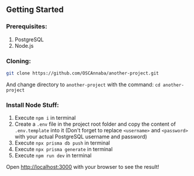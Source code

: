 ## Getting Started

### Prerequisites:

1. PostgreSQL
2. Node.js

### Cloning:

```bash
git clone https://github.com/OSCAnnaba/another-project.git
```

And change directory to `another-project` with the command: `cd another-project`

### Install Node Stuff:

1. Execute `npm i` in terminal
2. Create a `.env` file in the project root folder and copy the content of `.env.template` into it (Don't forget to replace `<username>` and `<password>` with your actual PostgreSQL username and password)
3. Execute `npx prisma db push` in terminal
4. Execute `npx prisma generate` in terminal
5. Execute `npm run dev` in terminal

Open [http://localhost:3000](http://localhost:3000) with your browser to see the result!
